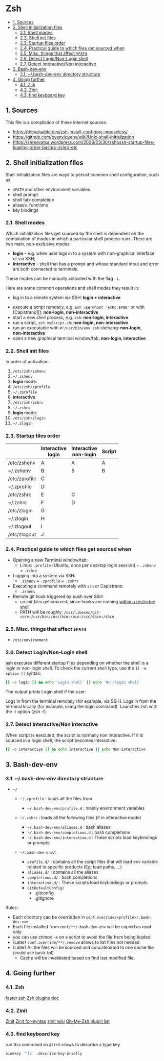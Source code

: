 # Zsh

- [1. Sources](#1-sources)
- [2. Shell initialization files](#2-shell-initialization-files)
  - [2.1. Shell modes](#21-shell-modes)
  - [2.2. Shell init files](#22-shell-init-files)
  - [2.3. Startup files order](#23-startup-files-order)
  - [2.4. Practical guide to which files get sourced when](#24-practical-guide-to-which-files-get-sourced-when)
  - [2.5. Misc. things that affect `$PATH`](#25-misc-things-that-affect-path)
  - [2.6. Detect Login/Non-Login shell](#26-detect-loginnon-login-shell)
  - [2.7. Detect Interactive/Non interactive](#27-detect-interactivenon-interactive)
- [3. Bash-dev-env](#3-bash-dev-env)
  - [3.1. ~/.bash-dev-env directory structure](#31-bash-dev-env-directory-structure)
- [4. Going further](#4-going-further)
  - [4.1. Zsh](#41-zsh)
  - [4.2. Zinit](#42-zinit)
  - [4.3. find keyboard key](#43-find-keyboard-key)

## 1. Sources

This file is a compilation of these internet sources:

- <https://thevaluable.dev/zsh-install-configure-mouseless/>
- <https://github.com/pyenv/pyenv/wiki/Unix-shell-initialization>
- <https://shreevatsa.wordpress.com/2008/03/30/zshbash-startup-files-loading-order-bashrc-zshrc-etc>

## 2. Shell initialization files

Shell initialization files are ways to persist common shell configuration, such
as:

- `$PATH` and other environment variables
- shell prompt
- shell tab-completion
- aliases, functions
- key bindings

### 2.1. Shell modes

Which initialization files get sourced by the shell is dependent on the
combination of modes in which a particular shell process runs. There are two
main, non-exclusive modes:

- **login** - e.g. when user logs in to a system with non-graphical interface or
  via SSH;
- **interactive** - shell that has a prompt and whose standard input and error
  are both connected to terminals.

These modes can be manually activated with the flag `-i`.

Here are some common operations and shell modes they result in:

- log in to a remote system via SSH: **login + interactive**
<!-- markdownlint-disable-next-line MD052 -->
- execute a script remotely, e.g. `ssh user@host 'echo $PWD'` or with
  [Capistrano][]: **non‑login,&nbsp;non‑interactive**
- start a new shell process, e.g. `zsh`: **non‑login, interactive**
- run a script, `zsh myScript.sh`: **non‑login, non‑interactive**
- run an executable with `#!/usr/bin/env zsh` shebang: **non‑login,
  non‑interactive**
- open a new graphical terminal window/tab: **non‑login, interactive**

### 2.2. Shell init files

In order of activation:

1. `/etc/zsh/zshenv`
2. `~/.zshenv`
3. **login** mode:
4. `/etc/zsh/zprofile`
5. `~/.zprofile`
6. **interactive**:
7. `/etc/zsh/zshrc`
8. `~/.zshrc`
9. **login** mode:
10. `/etc/zsh/zlogin`
11. `~/.zlogin`

### 2.3. Startup files order

|               | Interactive<br>login | Interactive<br>non-login | Script |
|---------------|----------------------|--------------------------|--------|
| /etc/zshenv   | A                    | A                        | A      |
| ~/.zshenv     | B                    | B                        | B      |
| /etc/zprofile | C                    |                          |        |
| ~/.zprofile   | D                    |                          |        |
| /etc/zshrc    | E                    | C                        |        |
| ~/.zshrc      | F                    | D                        |        |
| /etc/zlogin   | G                    |                          |        |
| ~/.zlogin     | H                    |                          |        |
| ~/.zlogout    | I                    |                          |        |
| /etc/zlogout  | J                    |                          |        |

### 2.4. Practical guide to which files get sourced when

- Opening a new Terminal window/tab:
  - Linux: `.profile` (Ubuntu, once per desktop login session) + `.zshenv` +
    `.zshrc`
- Logging into a system via SSH:
  - `.zshenv` + `.zprofile` + `.zshrc`
- Executing a command remotely with `ssh` or Capistrano:
  - `.zshenv`
- Remote git hook triggered by push over SSH:
  - _no init files_ get sourced, since hooks are running
    [within a restricted shell](http://git-scm.com/docs/git-shell)
  - PATH will be roughly:
    `/usr/libexec/git-core:/usr/bin:/usr/bin:/bin:/usr/sbin:/sbin`

### 2.5. Misc. things that affect `$PATH`

- `/etc/environment`

### 2.6. Detect Login/Non-Login shell

ash executes different startup files depending on whether the shell is a login
or non-login shell. To check the current shell type, use the `[[ -o option ]]`
syntax:

```zsh
[[ -o login ]] && echo 'Login shell' || echo 'Non-login shell'
```

The output prints Login shell if the user:

Logs in from the terminal remotely (for example, via SSH). Logs in from the
terminal locally (for example, using the login command). Launches zsh with the
-l option (zsh -l).

### 2.7. Detect Interactive/Non interactive

When script is executed, the script is normally non interactive. If it is
sourced in a login shell, the script becomes interactive.

```zsh
[[ -o interactive ]] && echo Interactive || echo Non-interactive
```

## 3. Bash-dev-env

### 3.1. ~/.bash-dev-env directory structure

- `~/`

  - `~/.zprofile` : loads all the files from

    - `~/.bash-dev-env/profile.d` : mainly environment variables

  - `~/.zshrc` : loads all the following files (if in interactive mode)

    - `~/.bash-dev-env/aliases.d` : bash aliases
    - `~/.bash-dev-env/completions.d` : bash completions
    - `~/.bash-dev-env/interactive.d` : These scripts load keybindings or
      prompts.

  - `~/.bash-dev-env/`:
    - `profile.d/` : contains all the script files that will load env variable
      related to specific products (Eg: load paths, ...)
    - `aliases.d/` : contains all the aliases
    - `completions.d/` : bash completions
    - `interactive.d/` : These scripts load keybindings or prompts.
    - `GitDefaultConfig/`
      - .gitconfig
      - .gitignore

Rules:

- Each directory can be overridden in `conf.override/<profile>/.bash-dev-env`
- Each file installed from `conf/**/.bash-dev-env` will be copied as read only
- you can use chmod -x on a script to avoid the file from being loaded
- (Later) `conf.override/**/.remove` allows to list files not needed
- (Later) All the files will be sourced and concatenated to one cache file
  (could use bash-tpl)
  - Cache will be invalidated based on find last modified file.

## 4. Going further

### 4.1. Zsh

[faster zsh](https://htr3n.github.io/2018/07/faster-zsh/)
[Zsh plugins doc](https://zdharma-continuum.github.io/Zsh-100-Commits-Club/Zsh-Plugin-Standard.html)

### 4.2. Zinit

[Zinit](https://github.com/zdharma-continuum/zinit)
[Zinit for-syntax](https://zdharma-continuum.github.io/zinit/wiki/For-Syntax/)
[zinit wiki](https://zdharma-continuum.github.io/zinit/wiki)
[Oh-My-Zsh plugin list](https://github.com/ohmyzsh/ohmyzsh/tree/master/plugins/git)

### 4.3. find keyboard key

run this command so `Alt+V` allows to describe a type key

```bash
bindkey '^[v' .describe-key-briefly
```

